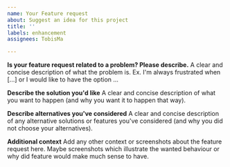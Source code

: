 ```yaml
---
name: Your Feature request
about: Suggest an idea for this project
title: ''
labels: enhancement
assignees: TobisMa

---
```


**Is your feature request related to a problem? Please describe.**
A clear and concise description of what the problem is. Ex. I'm always frustrated when [...] or I would like to have the option ...

**Describe the solution you'd like**
A clear and concise description of what you want to happen (and why you want it to happen that way).

**Describe alternatives you've considered**
A clear and concise description of any alternative solutions or features you've considered (and why you did not choose your alternatives).

**Additional context**
Add any other context or screenshots about the feature request here.
Maybe screenshots which illustrate the wanted behaviour or why did feature would make much sense to have.
